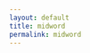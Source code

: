 ```yaml
---
layout: default
title: midword
permalink: midword
---
```

<!-- Add an essay or interpretive material below this line,
using HTML or markdown.  Do not modify this file above this line -->
